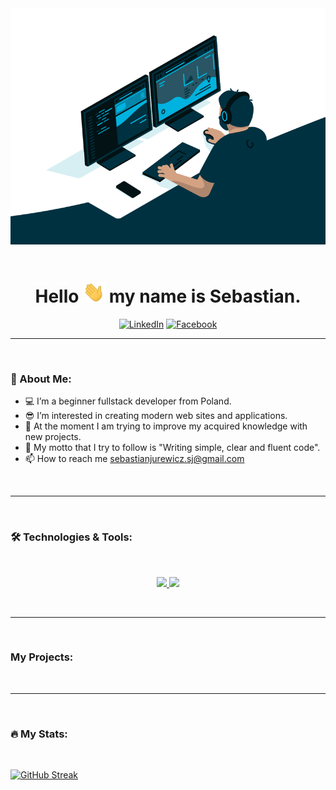 <div align="center">
    <img src="img/programmer.gif"/>
</div>

<br>

<div align="center">
    <h1>
     Hello
     <img src="img/hello.webp" width="35px"/>  my name is Sebastian.
    </h1>
</div>

<div align="center">

[![LinkedIn](https://img.shields.io/badge/LinkedIn-blue?logo=linkedin&logoColor=white&style=for-the-badge)](https://www.linkedin.com/in/sebastian-jurewicz-855b42263/)
[![Facebook](https://img.shields.io/badge/FaceBook-059?logo=facebook&logoColor=white&style=for-the-badge)](https://www.facebook.com/sebastian.jurewicz.37/)

</div>

---

<br>

### 📑 About Me:

- 💻 I’m a beginner fullstack developer from Poland.
- 😎 I’m interested in creating modern web sites and applications.
- 🌱 At the moment I am trying to improve my acquired knowledge with new projects.
- 👀 My motto that I try to follow is "Writing simple, clear and fluent code".
- 📫 How to reach me sebastianjurewicz.sj@gmail.com

<br>

---

<br>

### 🛠️ Technologies & Tools: <!-- https://skillicons.dev/ -->

<br>
<p align="center">
  <a href="https://skillicons.dev">
    <img src="https://skillicons.dev/icons?i=html,css,js,react,redux,sass,gulp,styledcomponents" />
    <img src="https://skillicons.dev/icons?i=materialui,bootstrap,nodejs,express,mongo,git,codepen,postman" />
  </a>
</p>
<br>

---

<br>

### My Projects:

<br>

---

<br>

### 🔥 My Stats: <!-- https://streak-stats.demolab.com/demo/ -->

<br>

[![GitHub Streak](https://streak-stats.demolab.com?user=SebastianJur&theme=vue-dark&background=003140&ring=00B2DF&dates=FFFFFF&sideNums=00B2DF&currStreakLabel=00B2DF&currStreakNum=00B2DF&fire=EB3F30&border=003140&sideLabels=00B2DF)](https://git.io/streak-stats)
